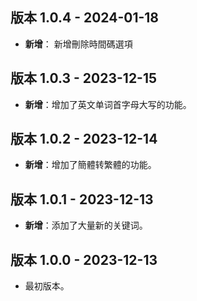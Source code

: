 ## 版本 1.0.4 - 2024-01-18
- **新增**： 新增刪除時間碼選項
  
## 版本 1.0.3 - 2023-12-15
- **新增**：增加了英文单词首字母大写的功能。

## 版本 1.0.2 - 2023-12-14
- **新增**：增加了簡體转繁體的功能。

## 版本 1.0.1 - 2023-12-13
- **新增**：添加了大量新的关键词。

## 版本 1.0.0 - 2023-12-13
- 最初版本。

